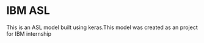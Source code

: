 # IBM ASL
This is an ASL model built using keras.This model was created as an project for IBM internship
